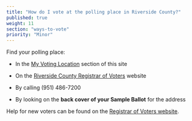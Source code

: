 ```yaml
---
title: "How do I vote at the polling place in Riverside County?"
published: true
weight: 11
section: "ways-to-vote"
priority: "Minor"
---
```


Find your polling place:  

- In the [My Voting Location](#section-my-polling-place) section of this site  

- On the [Riverside County Registrar of Voters](https://www.voteinfo.net/voterInformation/root0605/pollplac.htm) website  

- By calling (951) 486-7200  

- By looking on the **back cover of your Sample Ballot** for the address  

Help for new voters can be found on the [Registrar of Voters website](http://www.voteinfo.net/faq.asp).  
